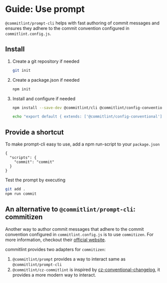# Guide: Use prompt

`@commitlint/prompt-cli` helps with fast authoring of commit messages and ensures they adhere to the commit convention configured in `commitlint.config.js`.

## Install

1. Create a git repository if needed

   ```sh
   git init
   ```

2. Create a package.json if needed

   ```sh
   npm init
   ```

3. Install and configure if needed

   ```sh
   npm install --save-dev @commitlint/cli @commitlint/config-conventional @commitlint/prompt-cli

   echo "export default { extends: ['@commitlint/config-conventional'] };" > commitlint.config.js
   ```

## Provide a shortcut

To make prompt-cli easy to use, add a npm run-script to your `package.json`

```json:line-numbers {3}
{
  "scripts": {
    "commit": "commit"
  }
}
```

Test the prompt by executing

```bash
git add .
npm run commit
```

## An alternative to `@commitlint/prompt-cli`: commitizen

Another way to author commit messages that adhere to the commit convention configured in `commitlint.config.js` is to use `commitizen`.
For more information, checkout their [official website](http://commitizen.github.io/cz-cli/).

commitlint provides two adapters for `commitizen`:

1. `@commitlint/prompt` provides a way to interact same as `@commitlint/prompt-cli`
2. `@commitlint/cz-commitlint` is inspired by [cz-conventional-changelog](https://github.com/commitizen/cz-conventional-changelog), it provides a more modern way to interact.
